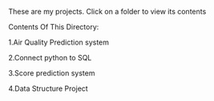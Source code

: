These are my projects. Click on a folder to view its contents

Contents Of This Directory:

1.Air Quality Prediction system

2.Connect python to SQL

3.Score prediction system

4.Data Structure Project
